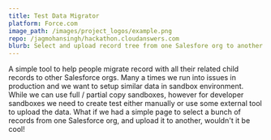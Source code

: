 ```yaml
---
title: Test Data Migrator
platform: Force.com
image_path: /images/project_logos/example.png
repo: /jagmohansingh/hackathon.cloudanswers.com
blurb: Select and upload record tree from one Salesfore org to another.
---
```


A simple tool to help people migrate record with all their related child records to
other Salesforce orgs. Many a times we run into issues in production and we want to setup
similar data in sandbox environment. While we can use full / partial copy sandboxes, however for developer sandboxes we need to create test either manually or use some external tool to upload the data. What if we had a simple page to select a bunch of records from one Salesforce org, and upload it to another, wouldn't it be cool!

